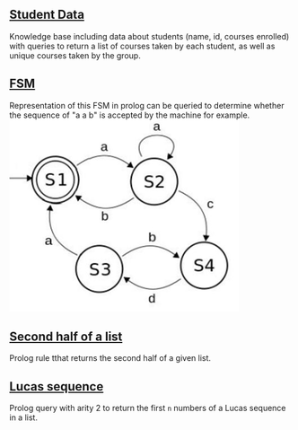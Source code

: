 ## [Student Data](student_data.pl)
Knowledge base including data about students (name, id, courses enrolled) with queries to return a list of courses taken by each student, as well as unique courses taken by the group.

## [FSM](fsm.pl)
Representation of this FSM in prolog can be queried to determine whether the sequence of "a a b" is accepted by the machine for example.
![Screenshot](Capture.JPG)

## [Second half of a list](list_half.pl)
Prolog rule tthat returns the second half of a given list.

## [Lucas sequence](lucas_firstN.pl)
Prolog query with arity 2 to return the first `n` numbers of a Lucas sequence in a list.
